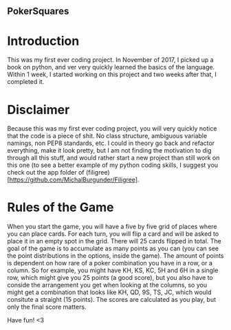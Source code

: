 ## PokerSquares

# Introduction

This was my first ever coding project. In November of 2017, I picked up a book on python, and ver very quickly learned the basics of the language. Within 1 week, I started working on this project and two weeks after that, I completed it.

# Disclaimer

Because this was my first ever coding project, you will very quickly notice that the code is a piece of shit. No class structure, ambiguous variable namings, non PEP8 standards, etc. I could in theory go back and refactor everything, make it look pretty, but I am not finding the motivation to dig through all this stuff, and would rather start a new project than still work on this one (to see a better example of my python coding skills, I suggest you check out the app folder of (filigree)[https://github.com/MichalBurgunder/Filigree].

# Rules of the Game

When you start the game, you will have a five by five grid of places where you can place cards. For each turn, you will flip a card and will be asked to place it in an empty spot in the grid. There will 25 cards flipped in total. The goal of the game is to accumulate as many points as you can (you can see the point distributions in the options, inside the game).
The amount of points is dependent on how rare of a poker combination you have in a row, or a column. So for example, you might have KH, KS, KC, 5H and 6H in a single row, which might give you 25 points (a good score), but you also have to conside the arrangement you get when looking at the columns, so you might get a combination that looks like KH, QD, 9S, TS, JC, which would consitute a straight (15 points).
The scores are calculated as you play, but only the final score matters. 

Have fun! <3
